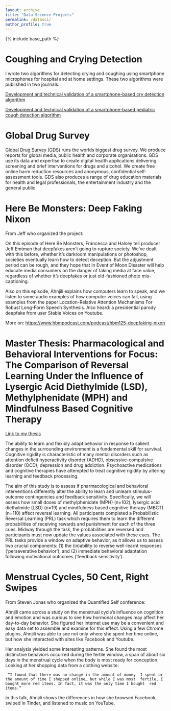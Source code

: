 ```yaml
---
layout: archive
title: "Data Science Projects"
permalink: /datasci/
author_profile: true
---
```


{% include base_path %}


Coughing and Crying Detection
======

I wrote two algorithms for detecting crying and coughing using smartphone microphones for hospital and at home settings. These two algorithms were published in two journals: 

[Development and technical validation of a smartphone-based cry detection algorithm](https://www.frontiersin.org/articles/10.3389/fped.2021.651356/full)

[Development and technical validation of a smartphone-based pediatric cough detection algorithm](https://onlinelibrary.wiley.com/doi/abs/10.1002/ppul.25801)


Global Drug Survey
=====

[Global Drug Survey (GDS)](https://www.globaldrugsurvey.com/) runs the worlds biggest drug survey. We produce reports for global media, public health and corporate organisations. GDS use its data and expertise to create digital health applications delivering screening and brief interventions for drugs and alcohol. We create free online harm reduction resources and anonymous, confidential self-assessment tools. GDS also produces a range of drug education materials for health and legal professionals, the entertainment industry and the general public


Here Be Monsters: Deep Faking Nixon
=====

From Jeff who organized the project:

On this episode of Here Be Monsters, Francesca and Halsey tell producer Jeff Emtman that deepfakes aren’t going to rupture society.  We’ve dealt with this before, whether it’s darkroom manipulations or photoshop, societies eventually learn how to detect deception.  But the adjustment period can be rough, and they hope that In Event of Moon Disaster will help educate media consumers on the danger of taking media at face value, regardless of whether it’s deepfakes or just old-fashioned photo mis-captioning.

Also on this episode, Ahnjili explains how computers learn to speak, and we listen to some audio examples of how computer voices can fail, using examples from the paper Location-Relative Attention Mechanisms For Robust Long-Form Speech Synthesis.  Also heard: a presidential  parody deepfake from user Stable Voices on Youtube. 

More on: https://www.hbmpodcast.com/podcast/hbm125-deepfaking-nixon


Master Thesis: Pharmacological and Behavioral Interventions for Focus: The Comparison of Reversal Learning Under the Influence of Lysergic Acid Diethylmide (LSD), Methylphenidate (MPH) and Mindfulness Based Cognitive Therapy
=====
[Link to my thesis](https://github.com/artificialnouveau/ReversalLearning_LSD_Methylphenidate_Mindfulness/blob/main/Ahnjili_ZhuParris_MSc_Thesis.pdf)

The ability to learn and flexibly adapt behavior in response to salient changes in the surrounding environment is a fundamental skill for survival. Cognitive rigidity is characteristic of many mental disorders such as attention deficit hyperactivity disorder (ADHD), obsessive-compulsive disorder (OCD), depression and drug addiction. Psychoactive medications and cognitive therapies have attempted to treat cognitive rigidity by altering learning and feedback processing.

The aim of this study is to assess if pharmacological and behavioral interventions differently alter the ability to learn and unlearn stimulus-outcome contingencies and feedback sensitivity. Specifically, we will assess how small doses of methylphenidate (MPH) (n=102), lysergic acid diethylmide (LSD) (n=19) and mindfulness based cognitive therapy (MBCT) (n=110) affect reversal learning. All participants completed a Probabilistic Reversal Learning (PRL) task which requires them to learn the different probabilities of receiving rewards and punishment for each of the three cues. Midway through the task, the probabilities are reversed and participants must now update the values associated with these cues. The PRL tasks provide a window on adaptive behavior, as it allows us to assess two crucial components: (1) the (in)ability to reverse well-learnt responses (‘perseverative behavior’), and (2) immediate behavioral adaptation following motivational outcomes (‘feedback sensitivity’).


Menstrual Cycles, 50 Cent, Right Swipes
=====

From Steven Jonas who organized the Quantified Self conference: 

Ahnjili came  across a study on the menstrual cycle’s influence on cognition and  emotion and was curious to see how hormonal changes may affect her  day-to-day behavior. She figured her internet use may be a convenient  and easy data set to assemble and examine for this effect. Using a few Chrome plugins, Ahnjili was able to see not only where she spent her time online, but how she interacted with sites like Facebook and Youtube. 

Her analysis yielded some interesting patterns. She found the most  distinctive behaviors occurred during the fertile window, a span of  about six days in the menstrual cycle when the body is most ready for  conception. Looking at her shopping data from a clothing website:

     “I found that there was no change in the amount of money  I spent or the amount of time I shopped online… but while I was most  fertile, I bought more red items. In fact, it was the only time I bought  red items.”

In this talk, Ahnjili shows the differences in how she browsed Facebook, swiped in Tinder, and listened to music on YouTube.




